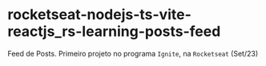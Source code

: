 # rocketseat-nodejs-ts-vite-reactjs_rs-learning-posts-feed
Feed de Posts. Primeiro projeto no programa `Ignite`, na `Rocketseat` (Set/23)
